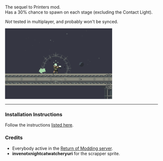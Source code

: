 The sequel to Printers mod.  
Has a 30% chance to spawn on each stage (excluding the Contact Light).  

*Not* tested in multiplayer, and probably won't be synced.  

![Scrapper showcase.gif](https://github.com/Klehrik/RoRR-Scrappers/blob/main/scrapper_showcase.gif?raw=true)

---

### Installation Instructions

Follow the instructions [listed here](https://docs.google.com/document/d/1NgLwb8noRLvlV9keNc_GF2aVzjARvUjpND2rxFgxyfw/edit?usp=sharing).


### Credits
* Everybody active in the [Return of Modding server](https://discord.gg/VjS57cszMq).
* **invenotxnightcatwatcheryuri** for the scrapper sprite.